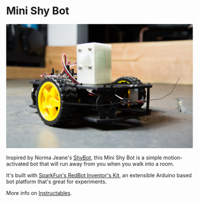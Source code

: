 # Mini Shy Bot

![Photo of the Shy Bot](IMG_4204.jpg?raw=true "I'm a very nice bot that just wants to be left alone.")

Inspired by Norma Jeane's [ShyBot](http://codame.com/projects/shybot), this Mini Shy Bot is a simple motion-activated bot that will run away from you when you walk into a room.

It's built with [SparkFun's RedBot Inventor's Kit](https://www.sparkfun.com/products/12649), an extensible Arduino based bot platform that's great for experiments.

More info on [Instructables](https://www.instructables.com/id/How-to-Make-a-Shy-Robot/).

